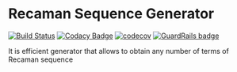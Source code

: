 # Recaman Sequence Generator
[![Build Status](https://travis-ci.org/siriak/RecamanSequenceGenerator.svg?branch=master)](https://travis-ci.org/siriak/RecamanSequenceGenerator) [![Codacy Badge](https://api.codacy.com/project/badge/Grade/bf543c7d977d47bab67c6cbfa97eb556)](https://www.codacy.com/app/siriak/RecamanSequenceGenerator?utm_source=github.com&amp;utm_medium=referral&amp;utm_content=siriak/RecamanSequenceGenerator&amp;utm_campaign=Badge_Grade) [![codecov](https://codecov.io/gh/siriak/RecamanSequenceGenerator/branch/master/graph/badge.svg)](https://codecov.io/gh/siriak/RecamanSequenceGenerator) [![GuardRails badge](https://badges.guardrails.io/siriak/RecamanSequence.svg?token=690c7f83523f813df6d34133dcda0235dac4f0d45bf461d3bb4962ec66615eb7)](https://dashboard.guardrails.io/default/gh/siriak/RecamanSequence)

It is efficient generator that allows to obtain any number of terms of Recaman sequence
